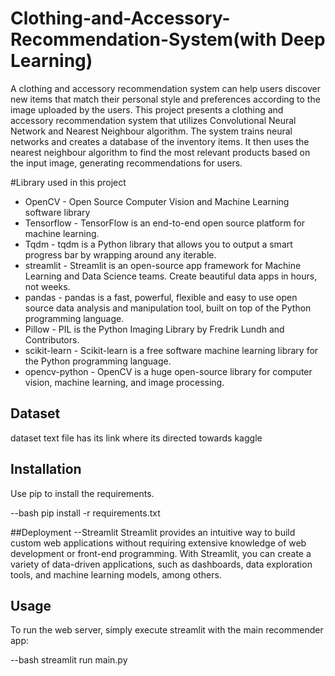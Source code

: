 # Clothing-and-Accessory-Recommendation-System(with Deep Learning)
A clothing and accessory recommendation system can help users discover new items that match their personal style and preferences according to the image uploaded by the users. This project presents a clothing and accessory recommendation system that utilizes Convolutional Neural Network and Nearest Neighbour algorithm. The system trains neural networks and creates a database of the inventory items. It then uses the nearest neighbour algorithm to find the most relevant products based on the input image, generating recommendations for users. 


#Library used in this project
- OpenCV - Open Source Computer Vision and Machine Learning software library
- Tensorflow - TensorFlow is an end-to-end open source platform for machine learning.
- Tqdm - tqdm is a Python library that allows you to output a smart progress bar by wrapping around any iterable.
- streamlit - Streamlit is an open-source app framework for Machine Learning and Data Science teams. Create beautiful data apps in hours, not weeks.
- pandas - pandas is a fast, powerful, flexible and easy to use open source data analysis and manipulation tool, built on top of the Python programming language.
- Pillow - PIL is the Python Imaging Library by Fredrik Lundh and Contributors.
- scikit-learn - Scikit-learn is a free software machine learning library for the Python programming language.
- opencv-python - OpenCV is a huge open-source library for computer vision, machine learning, and image processing.


## Dataset 
dataset text file has its link where its directed towards kaggle

## Installation

Use pip to install the requirements.

--bash
pip install -r requirements.txt

##Deployment --Streamlit
Streamlit provides an intuitive way to build custom web applications without requiring extensive knowledge of web development or front-end programming. With Streamlit, you can create a variety of data-driven applications, such as dashboards, data exploration tools, and machine learning models, among others.
## Usage

To run the web server, simply execute streamlit with the main recommender app:

--bash
streamlit run main.py

